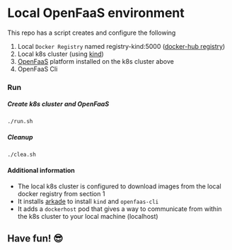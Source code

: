 # Local OpenFaaS environment

This repo has a script creates and configure the following

1. Local `Docker Registry` named registry-kind:5000 ([docker-hub registry](https://hub.docker.com/_/registry))
2. Local k8s cluster (using [kind](https://kind.sigs.k8s.io/))
3. [OpenFaaS](https://www.openfaas.com/) platform installed on the k8s cluster above
4. OpenFaaS Cli

### Run
##### Create k8s cluster and OpenFaaS
```bash
./run.sh
```
##### Cleanup
```bash
./clea.sh
```

#### Additional information
* The local k8s cluster is configured to download images from the local docker registry from section 1
* It installs [arkade](https://github.com/alexellis/arkade) to install `kind` and `openfaas-cli`
* It adds a `dockerhost` pod that gives a way to communicate from within the k8s cluster to your local machine (localhost)

## Have fun! 😎
